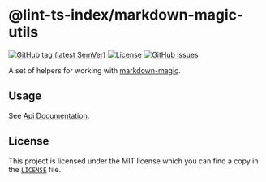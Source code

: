 # @lint-ts-index/markdown-magic-utils

[![GitHub tag (latest SemVer)](https://img.shields.io/github/v/tag/bbenoist/lint-ts-index?label=Version&logo=git&sort=semver)](https://github.com/bbenoist/lint-ts-index/releases)
[![License](https://img.shields.io/github/license/bbenoist/lint-ts-index?label=License&logo=github)](https://raw.githubusercontent.com/bbenoist/lint-ts-index/master/LICENSE)
[![GitHub issues](https://img.shields.io/github/issues/bbenoist/lint-ts-index?label=Issues&logo=github)](https://github.com/bbenoist/lint-ts-index/issues)

A set of helpers for working with [markdown-magic](https://www.npmjs.com/package/markdown-magic).

## Usage

See [Api Documentation](https://github.com/bbenoist/lint-ts-index/tree/master/doc/projects/markdown-magic-utils.md).

## License

This project is licensed under the MIT license which you can find a copy in the [`LICENSE`](https://raw.githubusercontent.com/bbenoist/lint-ts-index/master/LICENSE) file.

